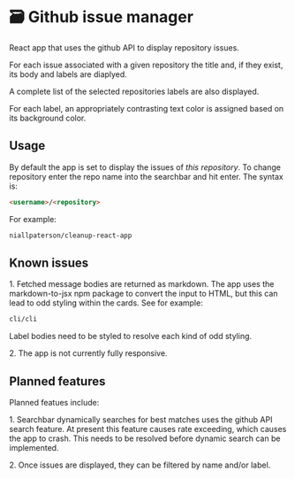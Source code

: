 # 🗃 Github issue manager

React app that uses the github API to display repository issues.

For each issue associated with a given repository the title and, if they exist, its body and labels are diaplyed. 

A complete list of the selected repositories labels are also displayed.

For each label, an appropriately contrasting text color is assigned based on its background color.

## Usage

By default the app is set to display the issues of *this repository*. To change repository enter the repo name into the searchbar and hit enter. The syntax is:

````markdown
<username>/<repository>
````

For example:

````markdown
niallpaterson/cleanup-react-app
````

## Known issues

1\. Fetched message bodies are returned as markdown. The app uses the markdown-to-jsx npm package to convert the input to HTML, but this can lead to odd styling within the cards. See for example:

````markdown
cli/cli
````

Label bodies need to be styled to resolve each kind of odd styling.

2\. The app is not currently fully responsive.

## Planned features

Planned featues include:

1\. Searchbar dynamically searches for best matches uses the github API search feature. At present this feature causes rate exceeding, which causes the app to crash. This needs to be resolved before dynamic search can be implemented.

2\. Once issues are displayed, they can be filtered by name and/or label.
